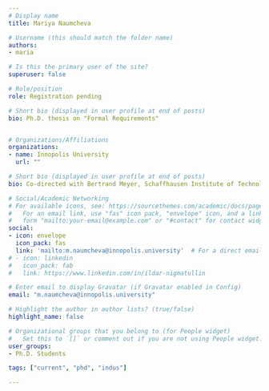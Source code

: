 ```yaml
---
# Display name
title: Mariya Naumcheva

# Username (this should match the folder name)
authors:
- maria

# Is this the primary user of the site?
superuser: false

# Role/position
role: Registration pending

# Short bio (displayed in user profile at end of posts)
bio: Ph.D. thesis on "Formal Requirements"


# Organizations/Affiliations
organizations:
- name: Innopolis University
  url: ""

# Short bio (displayed in user profile at end of posts)
bio: Co-directed with Bertrand Meyer, Schaffhausen Institute of Technology.

# Social/Academic Networking
# For available icons, see: https://sourcethemes.com/academic/docs/page-builder/#icons
#   For an email link, use "fas" icon pack, "envelope" icon, and a link in the
#   form "mailto:your-email@example.com" or "#contact" for contact widget.
social:
- icon: envelope
  icon_pack: fas
  link: 'mailto:m.naumcheva@innopolis.university'  # For a direct email link, use "mailto:test@example.org".
# - icon: linkedin
#   icon_pack: fab
#   link: https://www.linkedin.com/in/ildar-nigmatullin

# Enter email to display Gravatar (if Gravatar enabled in Config)
email: "m.naumcheva@innopolis.university"

# Highlight the author in author lists? (true/false)
highlight_name: false

# Organizational groups that you belong to (for People widget)
#   Set this to `[]` or comment out if you are not using People widget.
user_groups:
- Ph.D. Students

tags: ["current", "phd", "indus"]

---
```

